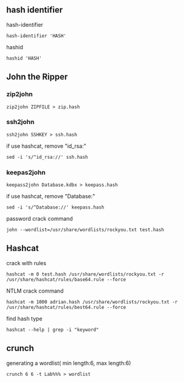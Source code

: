 ## hash identifier
hash-identifier
```
hash-identifier 'HASH'
```

hashid
```
hashid 'HASH'
```

## John the Ripper
### zip2john
```
zip2john ZIPFILE > zip.hash
```

### ssh2john
```
ssh2john SSHKEY > ssh.hash
```

if use hashcat, remove "id_rsa:"
```
sed -i 's/^id_rsa://' ssh.hash
```
### keepas2john
```
keepass2john Database.kdbx > keepass.hash
```

if use hashcat, remove "Database:"
```
sed -i 's/^Database://' keepass.hash
```

password crack command
```
john --wordlist=/usr/share/wordlists/rockyou.txt test.hash
```

## Hashcat

crack with rules
```
hashcat -m 0 test.hash /usr/share/wordlists/rockyou.txt -r /usr/share/hashcat/rules/base64.rule --force
```

NTLM crack command
```
hashcat -m 1000 adrian.hash /usr/share/wordlists/rockyou.txt -r /usr/share/hashcat/rules/best64.rule --force
```

find hash type
```
hashcat --help | grep -i "keyword"
```

## crunch
generating a wordlist( min length:6, max length:6)
```
crunch 6 6 -t Lab%%% > wordlist
```

